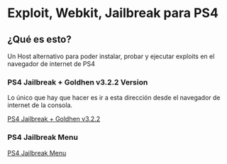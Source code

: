 # Exploit, Webkit, Jailbreak para PS4

## ¿Qué es esto?

Un Host alternativo para poder instalar, probar y ejecutar exploits en el navegador de internet de PS4 

### PS4 Jailbreak + Goldhen v3.2.2 Version

Lo único que hay que hacer es ir a esta dirección desde el navegador de internet de la consola.

[PS4 Jailbreak + Goldhen v3.2.2](https://github.com/cr7guez/ps4_jailbreak/cr7guez.github.io/PS4/9.00/)


### PS4 Jailbreak Menu

[PS4 Jailbreak Menu](https://cr7guez.github.io/cr7guez.github.io-master/PS4/9.00/menu)
